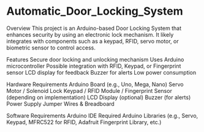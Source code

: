 # Automatic_Door_Locking_System

Overview
This project is an Arduino-based Door Locking System that enhances security by using an electronic lock mechanism. It likely integrates with components such as a keypad, RFID, servo motor, or biometric sensor to control access.

Features
Secure door locking and unlocking mechanism
Uses Arduino microcontroller
Possible integration with RFID, Keypad, or Fingerprint sensor
LCD display for feedback
Buzzer for alerts
Low power consumption

Hardware Requirements
Arduino Board (e.g., Uno, Mega, Nano)
Servo Motor / Solenoid Lock
Keypad / RFID Module / Fingerprint Sensor (depending on implementation)
LCD Display (optional)
Buzzer (for alerts)
Power Supply
Jumper Wires & Breadboard

Software Requirements
Arduino IDE
Required Arduino Libraries (e.g., Servo, Keypad, MFRC522 for RFID, Adafruit Fingerprint Library, etc.)
